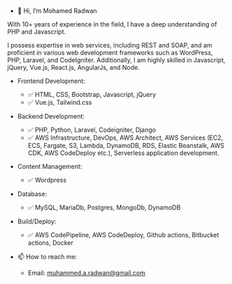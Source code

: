 - 👋 Hi, I’m Mohamed Radwan

With 10+ years of experience in the field, I have a deep understanding of PHP and Javascript.

I possess expertise in web services, including REST and SOAP, and am proficient in various web development frameworks such as WordPress, PHP, Laravel, and CodeIgniter. 
Additionally, I am highly skilled in Javascript, jQuery, Vue.js, React.js, AngularJs, and Node.

- Frontend Development:
  - ✅ HTML, CSS, Bootstrap, Javascript, jQuery
  - ✅ Vue.js, Tailwind.css

- Backend Development:
  - ✅ PHP, Python, Laravel, Codeigniter, Django
  - ✅ AWS Infrastructure, DevOps, AWS Architect, AWS Services (EC2, ECS, Fargate, S3, Lambda, DynamoDB, RDS, Elastic Beanstalk, AWS CDK, AWS CodeDeploy etc.), Serverless application development.

- Content Management:
  - ✅ Wordpress

- Database:
  - ✅ MySQL, MariaDb, Postgres, MongoDb, DynamoDB

- Build/Deploy:
  - ✅ AWS CodePipeline, AWS CodeDeploy, Github actions, Bitbucket actions, Docker

- 📫 How to reach me:
  - Email: muhammed.a.radwan@gmail.com

<!---
Mrdwan/Mrdwan is a ✨ special ✨ repository because its `README.md` (this file) appears on your GitHub profile.
You can click the Preview link to take a look at your changes.
--->

